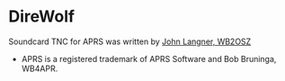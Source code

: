DireWolf
========

Soundcard TNC for APRS
was written by [John Langner, WB2OSZ](https://home.comcast.net/~wb2osz)

* APRS is a registered trademark of APRS Software and Bob Bruninga, WB4APR.

